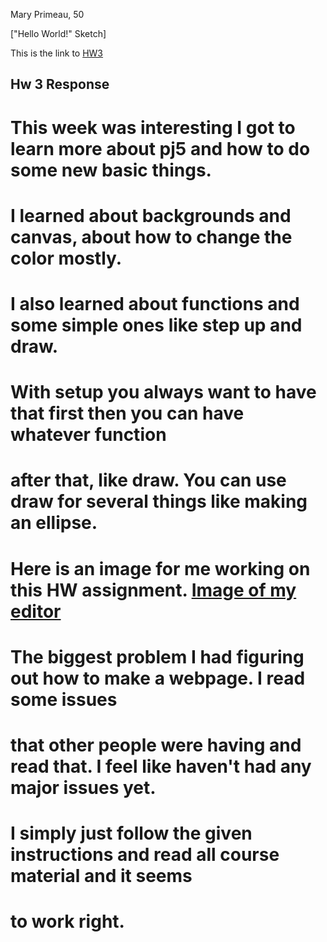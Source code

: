 Mary Primeau, 50

["Hello World!" Sketch]

This is the link to [HW3](https://mprimeau1.github.io/120-work/hw3/01%20hello%20world/index.html)


## Hw 3 Response

# This week was interesting I got to learn more about pj5 and how to do some new basic things.  
# I learned about backgrounds and canvas, about how to change the color mostly.
# I also learned about functions and some simple ones like step up and draw.
# With setup you always want to have that first then you can have whatever function
# after that, like draw.  You can use draw for several things like making an ellipse.
# Here is an image for me working on this HW assignment. [Image of my editor](hw3.png)

# The biggest problem I had figuring out how to make a webpage. I read some issues
# that other people were having and read that.  I feel like  haven't had any major issues yet.
# I simply just follow the given instructions and read all course material and it seems
# to work right.
